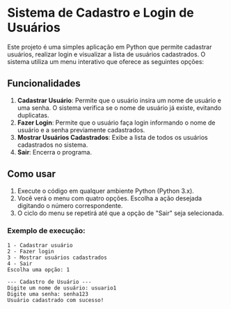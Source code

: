 # Sistema de Cadastro e Login de Usuários

Este projeto é uma simples aplicação em Python que permite cadastrar usuários, realizar login e visualizar a lista de usuários cadastrados. O sistema utiliza um menu interativo que oferece as seguintes opções:

## Funcionalidades
1. **Cadastrar Usuário**: Permite que o usuário insira um nome de usuário e uma senha. O sistema verifica se o nome de usuário já existe, evitando duplicatas.
2. **Fazer Login**: Permite que o usuário faça login informando o nome de usuário e a senha previamente cadastrados.
3. **Mostrar Usuários Cadastrados**: Exibe a lista de todos os usuários cadastrados no sistema.
4. **Sair**: Encerra o programa.

## Como usar

1. Execute o código em qualquer ambiente Python (Python 3.x).
2. Você verá o menu com quatro opções. Escolha a ação desejada digitando o número correspondente.
3. O ciclo do menu se repetirá até que a opção de "Sair" seja selecionada.

### Exemplo de execução:

```plaintext
1 - Cadastrar usuário
2 - Fazer login
3 - Mostrar usuários cadastrados
4 - Sair
Escolha uma opção: 1

--- Cadastro de Usuário ---
Digite um nome de usuário: usuario1
Digite uma senha: senha123
Usuário cadastrado com sucesso!
